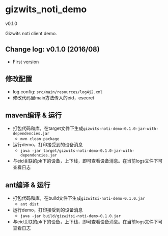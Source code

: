 gizwits_noti_demo
==================
v0.1.0

Gizwits noti client demo.

## Change log: v0.1.0 (2016/08)
* First version 


## 修改配置
* log config: `src/main/resources/log4j2.xml`
* 修改代码里main方法传入的eid，esecret

## maven编译 & 运行
* 打包代码和库，在target文件下生成`gizwits-noti-demo-0.1.0-jar-with-dependencies.jar`
    * `mvn clean package`
* 运行demo，打印接受到的设备消息
    * `java -jar target/gizwits-noti-demo-0.1.0-jar-with-dependencies.jar`
* 与eid关联的pk下的设备，上下线，即可查看设备消息。在当前logs文件下可查看日志

## ant编译 & 运行
* 打包代码和库，在build文件下生成`gizwitsi-noti-demo-0.1.0.jar`
    * `ant dist`
* 运行demo，打印接受到的设备消息
    * `java -jar build/gizwitsi-noti-demo-0.1.0.jar`
* 与eid关联的pk下的设备，上下线，即可查看设备消息。在当前logs文件下可查看日志
